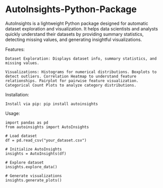 # AutoInsights-Python-Package
AutoInsights is a lightweight Python package designed for automatic dataset exploration and visualization. It helps data scientists and analysts quickly understand their datasets by providing summary statistics, detecting missing values, and generating insightful visualizations.

Features:

    Dataset Exploration: Displays dataset info, summary statistics, and missing values.
    
    Visualizations: Histograms for numerical distributions. Boxplots to detect outliers. Correlation Heatmap to understand feature relationships. Pairplot for pairwise feature visualization. Categorical Count Plots to analyze category distributions.

Installation:

    Install via pip: pip install autoinsights

Usage:

    import pandas as pd
    from autoinsights import AutoInsights

    # Load dataset
    df = pd.read_csv("your_dataset.csv")

    # Initialize AutoInsights
    insights = AutoInsights(df)

    # Explore dataset
    insights.explore_data()

    # Generate visualizations
    insights.generate_plots()
